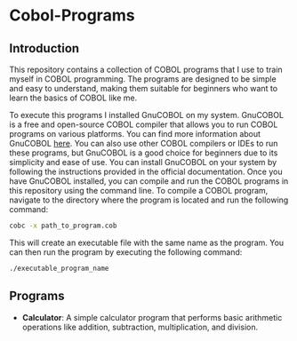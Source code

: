 # Cobol-Programs

## Introduction

This repository contains a collection of COBOL programs that I use to train myself in COBOL programming. The programs are designed to be simple and easy to understand, making them suitable for beginners who want to learn the basics of COBOL like me.

To execute this programs I installed GnuCOBOL on my system. GnuCOBOL is a free and open-source COBOL compiler that allows you to run COBOL programs on various platforms. You can find more information about GnuCOBOL [here](https://gnucobol.sourceforge.io/).
You can also use other COBOL compilers or IDEs to run these programs, but GnuCOBOL is a good choice for beginners due to its simplicity and ease of use.
You can install GnuCOBOL on your system by following the instructions provided in the official documentation. Once you have GnuCOBOL installed, you can compile and run the COBOL programs in this repository using the command line.
To compile a COBOL program, navigate to the directory where the program is located and run the following command:

```bash
cobc -x path_to_program.cob
```
This will create an executable file with the same name as the program. You can then run the program by executing the following command:

```bash
./executable_program_name
```

## Programs

- **Calculator**: A simple calculator program that performs basic arithmetic operations like addition, subtraction, multiplication, and division.
